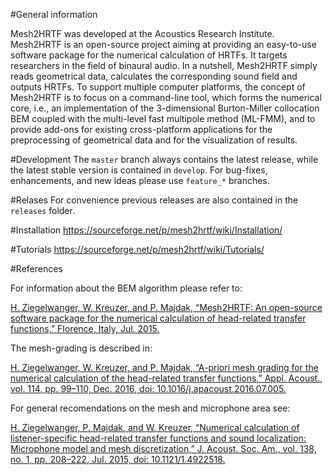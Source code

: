 #General information

Mesh2HRTF was developed at the Acoustics Research Institute. Mesh2HRTF is an open-source project aiming at providing an easy-to-use software package for the numerical calculation of HRTFs. It targets researchers in the field of binaural audio. In a nutshell, Mesh2HRTF simply reads geometrical data, calculates the corresponding sound field and outputs HRTFs. To support multiple computer platforms, the concept of Mesh2HRTF is to focus on a command-line tool, which forms the numerical core, i.e., an implementation of the 3-dimensional Burton-Miller collocation BEM coupled with the multi-level fast multipole method (ML-FMM), and to provide add-ons for existing cross-platform applications for the preprocessing of geometrical data and for the visualization of results.

#Development
The `master` branch always contains the latest release, while the latest stable version is contained in `develop`. For bug-fixes, enhancements, and new ideas please use `feature_*` branches.

#Relases
For convenience previous releases are also contained in the `releases` folder.

#Installation
https://sourceforge.net/p/mesh2hrtf/wiki/Installation/

#Tutorials
https://sourceforge.net/p/mesh2hrtf/wiki/Tutorials/

#References

For information about the BEM algorithm please refer to:

[H. Ziegelwanger, W. Kreuzer, and P. Majdak, “Mesh2HRTF: An open-source software package for the numerical calculation of head-related transfer functions,” Florence, Italy, Jul. 2015.](https://www.researchgate.net/publication/280007918_MESH2HRTF_AN_OPEN-SOURCE_SOFTWARE_PACKAGE_FOR_THE_NUMERICAL_CALCULATION_OF_HEAD-RELATED_TRANFER_FUNCTIONS)

The mesh-grading is described in:

[H. Ziegelwanger, W. Kreuzer, and P. Majdak, “A-priori mesh grading for the numerical calculation of the head-related transfer functions,” Appl. Acoust., vol. 114, pp. 99–110, Dec. 2016, doi: 10.1016/j.apacoust.2016.07.005.](https://doi.org/10.1016/j.apacoust.2016.07.005)

For general recomendations on the mesh and microphone area see:

[H. Ziegelwanger, P. Majdak, and W. Kreuzer, “Numerical calculation of listener-specific head-related transfer functions and sound localization: Microphone model and mesh discretization,” J. Acoust. Soc. Am., vol. 138, no. 1, pp. 208–222, Jul. 2015, doi: 10.1121/1.4922518.](https://doi.org/10.1121/1.4922518)
